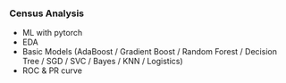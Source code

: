 ### Census Analysis
- ML with pytorch
- EDA
- Basic Models (AdaBoost / Gradient Boost / Random Forest / Decision Tree / SGD / SVC / Bayes / KNN / Logistics)
- ROC & PR curve
